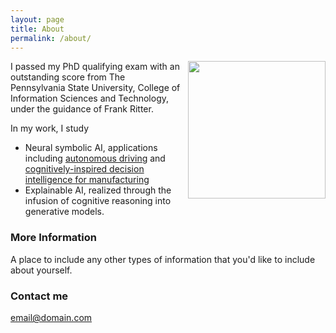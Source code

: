 ```yaml
---
layout: page
title: About
permalink: /about/
---
```

<p><img style="float:right; padding-left:10px" src="http://Siyuwu528.github.io/images/image.jpg" width="220" height="220" /></p>
I passed my PhD qualifying exam with an outstanding score from The Pennsylvania State University, College of Information Sciences and Technology, under the guidance of Frank Ritter.

In my work, I study 
* Neural symbolic AI, applications including <a href="https://www.researchgate.net/profile/Siyu-Wu-28/publication/370924635_Long_Road_Ahead_Lessons_Learned_from_the_soon_to_be_Longest_Running_Cognitive_Model/links/6490a763c41fb852dd18ce5e/Long-Road-Ahead-Lessons-Learned-from-the-soon-to-be-Longest-Running-Cognitive-Model.pdf)">autonomous driving</a> and <a href="http://Siyuwu528.github.io/images/NeSyAI-ACS-2024_extended.pptx">cognitively-inspired decision intelligence for manufacturing</a>
* Explainable AI, realized through the infusion of cognitive reasoning into generative models.


### More Information

A place to include any other types of information that you'd like to include about yourself.

### Contact me

[email@domain.com](mailto:email@domain.com)
